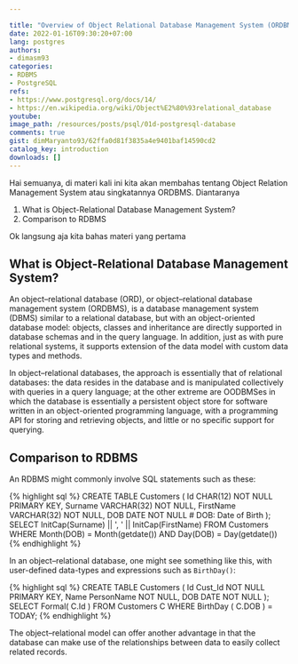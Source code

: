 ```yaml
---

title: "Overview of Object Relational Database Management System (ORDBMS)"
date: 2022-01-16T09:30:20+07:00
lang: postgres
authors:
- dimasm93
categories:
- RDBMS
- PostgreSQL
refs: 
- https://www.postgresql.org/docs/14/
- https://en.wikipedia.org/wiki/Object%E2%80%93relational_database
youtube: 
image_path: /resources/posts/psql/01d-postgresql-database
comments: true
gist: dimMaryanto93/62ffa0d81f3835a4e9401baf14590cd2
catalog_key: introduction
downloads: []
---
```


Hai semuanya, di materi kali ini kita akan membahas tentang Object Relation Management System atau singkatannya ORDBMS. Diantaranya

1. What is Object-Relational Database Management System?
2. Comparison to RDBMS

Ok langsung aja kita bahas materi yang pertama

<!--more-->

## What is Object-Relational Database Management System?

An object–relational database (ORD), or object–relational database management system (ORDBMS), is a database management system (DBMS) similar to a relational database, but with an object-oriented database model: objects, classes and inheritance are directly supported in database schemas and in the query language. In addition, just as with pure relational systems, it supports extension of the data model with custom data types and methods.

In object–relational databases, the approach is essentially that of relational databases: the data resides in the database and is manipulated collectively with queries in a query language; at the other extreme are OODBMSes in which the database is essentially a persistent object store for software written in an object-oriented programming language, with a programming API for storing and retrieving objects, and little or no specific support for querying.

## Comparison to RDBMS

An RDBMS might commonly involve SQL statements such as these:

{% highlight sql %}
   CREATE TABLE Customers  (
       Id          CHAR(12)    NOT NULL PRIMARY KEY,
       Surname     VARCHAR(32) NOT NULL,
       FirstName   VARCHAR(32) NOT NULL,
       DOB         DATE        NOT NULL   # DOB: Date of Birth
    );
    SELECT InitCap(Surname) || ', ' || InitCap(FirstName)
      FROM Customers
     WHERE Month(DOB) = Month(getdate())
       AND Day(DOB) = Day(getdate())
{% endhighlight %}

In an object–relational database, one might see something like this, with user-defined data-types and expressions such as `BirthDay()`:

{% highlight sql %}
    CREATE TABLE Customers (
      Id           Cust_Id     NOT NULL  PRIMARY KEY,
      Name         PersonName  NOT NULL,
      DOB          DATE        NOT NULL
    );
    SELECT Formal( C.Id )
      FROM Customers C
     WHERE BirthDay ( C.DOB ) = TODAY;
{% endhighlight %}

The object–relational model can offer another advantage in that the database can make use of the relationships between data to easily collect related records.